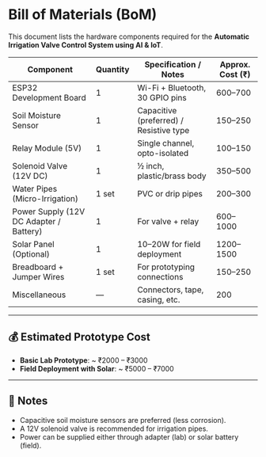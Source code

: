 # Bill of Materials (BoM)

This document lists the hardware components required for the **Automatic Irrigation Valve Control System using AI & IoT**.

| Component              | Quantity | Specification / Notes                   | Approx. Cost (₹) |
|------------------------|----------|------------------------------------------|------------------|
| ESP32 Development Board | 1        | Wi-Fi + Bluetooth, 30 GPIO pins         | 600–700          |
| Soil Moisture Sensor   | 1        | Capacitive (preferred) / Resistive type | 150–250          |
| Relay Module (5V)      | 1        | Single channel, opto-isolated           | 100–150          |
| Solenoid Valve (12V DC)| 1        | ½ inch, plastic/brass body              | 350–500          |
| Water Pipes (Micro-Irrigation) | 1 set | PVC or drip pipes                      | 200–300          |
| Power Supply (12V DC Adapter / Battery) | 1 | For valve + relay                     | 600–1000         |
| Solar Panel (Optional) | 1        | 10–20W for field deployment             | 1200–1500        |
| Breadboard + Jumper Wires | 1 set | For prototyping connections             | 150–250          |
| Miscellaneous          | —        | Connectors, tape, casing, etc.          | 200              |

---

## 💰 Estimated Prototype Cost
- **Basic Lab Prototype**: ~ ₹2000 – ₹3000  
- **Field Deployment with Solar**: ~ ₹5000 – ₹7000  

---

## 🔎 Notes
- Capacitive soil moisture sensors are preferred (less corrosion).  
- A 12V solenoid valve is recommended for irrigation pipes.  
- Power can be supplied either through adapter (lab) or solar battery (field).  
